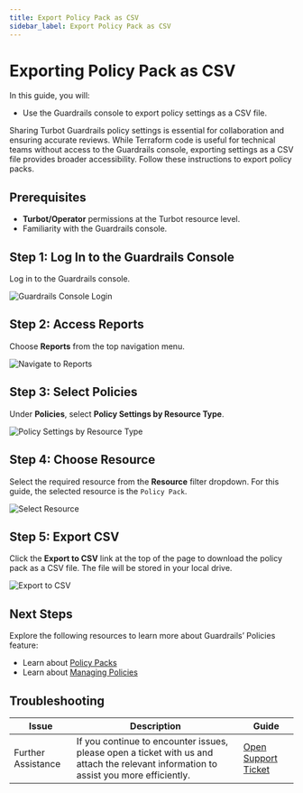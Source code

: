 ```yaml
---
title: Export Policy Pack as CSV
sidebar_label: Export Policy Pack as CSV
---
```


# Exporting Policy Pack as CSV

In this guide, you will:
- Use the Guardrails console to export policy settings as a CSV file.

Sharing Turbot Guardrails policy settings is essential for collaboration and ensuring accurate reviews. While Terraform code is useful for technical teams without access to the Guardrails console, exporting settings as a CSV file provides broader accessibility. Follow these instructions to export policy packs.

## Prerequisites

- **Turbot/Operator** permissions at the Turbot resource level.
- Familiarity with the Guardrails console.

## Step 1: Log In to the Guardrails Console

Log in to the Guardrails console.

![Guardrails Console Login](/images/docs/guardrails/guides/using-guardrails/console/reports/export-policy-pack-as-csv/guardrails-console-login.png)

## Step 2: Access Reports

Choose **Reports** from the top navigation menu.

![Navigate to Reports](/images/docs/guardrails/guides/using-guardrails/console/reports/export-policy-pack-as-csv/guardrails-navigate-to-reports.png)

## Step 3: Select Policies

Under **Policies**, select **Policy Settings by Resource Type**.

![Policy Settings by Resource Type](/images/docs/guardrails/guides/using-guardrails/console/reports/export-policy-pack-as-csv/guardrails-select-policy-setting-by-resource-type.png)

## Step 4: Choose Resource

Select the required resource from the **Resource** filter dropdown. For this guide, the selected resource is the `Policy Pack`.

![Select Resource](/images/docs/guardrails/guides/using-guardrails/console/reports/export-policy-pack-as-csv/guardrails-select-resource.png)

## Step 5: Export CSV

Click the **Export to CSV** link at the top of the page to download the policy pack as a CSV file. The file will be stored in your local drive.

![Export to CSV](/images/docs/guardrails/guides/using-guardrails/console/reports/export-policy-pack-as-csv/guardrails-export-to-csv.png)

## Next Steps

Explore the following resources to learn more about Guardrails’ Policies feature:

- Learn about [Policy Packs](/guardrails/docs/concepts/policy-packs)
- Learn about [Managing Policies](/guardrails/docs/guides/configuring-guardrails/managing-policies)

## Troubleshooting

| Issue                                      | Description                                                                                                                                                                                                 | Guide                                |
|----------------------------------------------|-------------------------------------------------------------------------------------------------------------------------------------------------------------------------------------------------------------------|-----------------------------------------------------|
| Further Assistance                       | If you continue to encounter issues, please open a ticket with us and attach the relevant information to assist you more efficiently.                                                 | [Open Support Ticket](https://support.turbot.com)   |